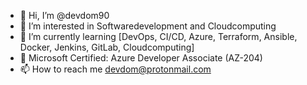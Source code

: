 - 👋 Hi, I’m @devdom90
- 👀 I’m interested in Softwaredevelopment and Cloudcomputing
- 🌱 I’m currently learning [DevOps, CI/CD, Azure, Terraform, Ansible, Docker, Jenkins, GitLab, Cloudcomputing]
- 🌱 Microsoft Certified: Azure Developer Associate (AZ-204)
- 📫 How to reach me devdom@protonmail.com

